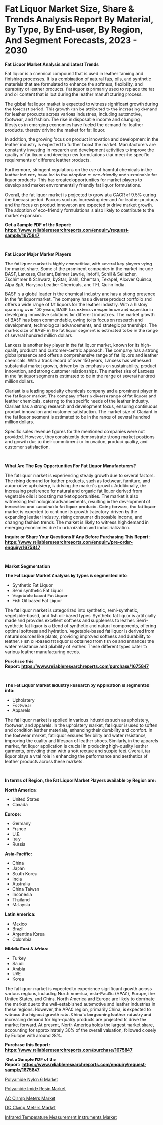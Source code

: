 <p><h1>Fat Liquor Market Size, Share & Trends Analysis Report By Material, By Type, By End-user, By Region, And Segment Forecasts, 2023 - 2030</h1></p><p><strong>Fat Liquor Market Analysis and Latest Trends</strong></p>
<p><p>Fat liquor is a chemical compound that is used in leather tanning and finishing processes. It is a combination of natural fats, oils, and synthetic materials that are formulated to enhance the softness, flexibility, and durability of leather products. Fat liquor is primarily used to replace the fat and oil content that is lost during the leather manufacturing process.</p><p>The global fat liquor market is expected to witness significant growth during the forecast period. This growth can be attributed to the increasing demand for leather products across various industries, including automotive, footwear, and fashion. The rise in disposable income and changing lifestyles in emerging economies have fueled the demand for leather products, thereby driving the market for fat liquor.</p><p>In addition, the growing focus on product innovation and development in the leather industry is expected to further boost the market. Manufacturers are constantly investing in research and development activities to improve the quality of fat liquor and develop new formulations that meet the specific requirements of different leather products.</p><p>Furthermore, stringent regulations on the use of harmful chemicals in the leather industry have led to the adoption of eco-friendly and sustainable fat liquor products. This has created opportunities for market players to develop and market environmentally friendly fat liquor formulations.</p><p>Overall, the fat liquor market is projected to grow at a CAGR of 9.5% during the forecast period. Factors such as increasing demand for leather products and the focus on product innovation are expected to drive market growth. The adoption of eco-friendly formulations is also likely to contribute to the market expansion.</p></p>
<p><strong>Get a Sample PDF of the Report:&nbsp; <a href="https://www.reliableresearchreports.com/enquiry/request-sample/1675847">https://www.reliableresearchreports.com/enquiry/request-sample/1675847</a></strong></p>
<p>&nbsp;</p>
<p><strong>Fat Liquor Major Market Players</strong></p>
<p><p>The fat liquor market is highly competitive, with several key players vying for market share. Some of the prominent companies in the market include BASF, Lanxess, Clariant, Balmer Lawrie, Indofil, Schill & Seilacher, Zschimmer & Schwarz, DyStar, Stahl, Chemtan, Texapel, Alcover Quimca, Alpa SpA, Haryana Leather Chemicals, and TFL Quinn India.</p><p>BASF is a global leader in the chemical industry and has a strong presence in the fat liquor market. The company has a diverse product portfolio and offers a wide range of fat liquors for the leather industry. With a history spanning over 150 years, BASF has extensive experience and expertise in developing innovative solutions for different industries. The market growth of BASF has been commendable, owing to its focus on research and development, technological advancements, and strategic partnerships. The market size of BASF in the fat liquor segment is estimated to be in the range of several hundred million dollars.</p><p>Lanxess is another key player in the fat liquor market, known for its high-quality products and customer-centric approach. The company has a strong global presence and offers a comprehensive range of fat liquors and leather chemicals. With a track record of over 150 years, Lanxess has witnessed substantial market growth, driven by its emphasis on sustainability, product innovation, and strong customer relationships. The market size of Lanxess in the fat liquor segment is estimated to be in the range of several hundred million dollars.</p><p>Clariant is a leading specialty chemicals company and a prominent player in the fat liquor market. The company offers a diverse range of fat liquors and leather chemicals, catering to the specific needs of the leather industry. Clariant has a strong research and development focus, ensuring continuous product innovation and customer satisfaction. The market size of Clariant in the fat liquor segment is estimated to be in the range of several hundred million dollars.</p><p>Specific sales revenue figures for the mentioned companies were not provided. However, they consistently demonstrate strong market positions and growth due to their commitment to innovation, product quality, and customer satisfaction.</p></p>
<p>&nbsp;</p>
<p><strong>What Are The Key Opportunities For Fat Liquor Manufacturers?</strong></p>
<p><p>The fat liquor market is experiencing steady growth due to several factors. The rising demand for leather products, such as footwear, furniture, and automotive upholstery, is driving the market's growth. Additionally, the increasing preference for natural and organic fat liquor derived from vegetable oils is boosting market opportunities. The market is also witnessing technological advancements, resulting in the development of innovative and sustainable fat liquor products. Going forward, the fat liquor market is expected to continue its growth trajectory, driven by the expanding leather industry, rising consumer disposable income, and changing fashion trends. The market is likely to witness high demand in emerging economies due to urbanization and industrialization.</p></p>
<p><strong>Inquire or Share Your Questions If Any Before Purchasing This Report: <a href="https://www.reliableresearchreports.com/enquiry/pre-order-enquiry/1675847">https://www.reliableresearchreports.com/enquiry/pre-order-enquiry/1675847</a></strong></p>
<p>&nbsp;</p>
<p><strong>Market Segmentation</strong></p>
<p><strong>The Fat Liquor Market Analysis by types is segmented into:</strong></p>
<p><ul><li>Synthetic Fat Liquor</li><li>Semi synthetic Fat Liquor</li><li>Vegetable based Fat Liquor</li><li>Fish Oil based Fat Liquor</li></ul></p>
<p><p>The fat liquor market is categorized into synthetic, semi-synthetic, vegetable-based, and fish oil-based types. Synthetic fat liquor is artificially made and provides excellent softness and suppleness to leather. Semi-synthetic fat liquor is a blend of synthetic and natural components, offering optimal softness and hydration. Vegetable-based fat liquor is derived from natural sources like plants, providing improved softness and durability to leather. Fish oil-based fat liquor is obtained from fish oil and enhances the water resistance and pliability of leather. These different types cater to various leather manufacturing needs.</p></p>
<p><strong>Purchase this Report:&nbsp;<a href="https://www.reliableresearchreports.com/purchase/1675847">https://www.reliableresearchreports.com/purchase/1675847</a></strong></p>
<p>&nbsp;</p>
<p><strong>The Fat Liquor Market Industry Research by Application is segmented into:</strong></p>
<p><ul><li>Upholstery</li><li>Footwear</li><li>Apparels</li></ul></p>
<p><p>The fat liquor market is applied in various industries such as upholstery, footwear, and apparels. In the upholstery market, fat liquor is used to soften and condition leather materials, enhancing their durability and comfort. In the footwear market, fat liquor ensures flexibility and water resistance, improving the quality and lifespan of leather shoes. Similarly, in the apparels market, fat liquor application is crucial in producing high-quality leather garments, providing them with a soft texture and supple feel. Overall, fat liquor plays a vital role in enhancing the performance and aesthetics of leather products across these markets.</p></p>
<p>&nbsp;</p>
<p><strong>In terms of Region, the Fat Liquor Market Players available by Region are:</strong></p>
<p>
    <p> <strong> North America: </strong>
        <ul>
            <li>United States</li>
            <li>Canada</li>
        </ul>
        </p> 
    <p> <strong> Europe: </strong>
        <ul>
            <li>Germany</li>
            <li>France</li>
            <li>U.K.</li>
            <li>Italy</li>
            <li>Russia</li>
        </ul>
        </p> 
    <p> <strong> Asia-Pacific: </strong>
        <ul>
            <li>China</li>
            <li>Japan</li>
            <li>South Korea</li>
            <li>India</li>
            <li>Australia</li>
            <li>China Taiwan</li>
            <li>Indonesia</li>
            <li>Thailand</li>
            <li>Malaysia</li>
        </ul>
        </p> 
    <p> <strong> Latin America: </strong>
        <ul>
            <li>Mexico</li>
            <li>Brazil</li>
            <li>Argentina Korea</li>
            <li>Colombia</li>
        </ul>
        </p> 
    <p> <strong> Middle East & Africa: </strong>
        <ul>
            <li>Turkey</li>
            <li>Saudi</li>
            <li>Arabia</li>
            <li>UAE</li>
            <li>Korea</li>
        </ul>
    </p>
    </p>
<p><p>The fat liquor market is expected to experience significant growth across various regions, including North America, Asia-Pacific (APAC), Europe, the United States, and China. North America and Europe are likely to dominate the market due to the well-established automotive and leather industries in these regions. However, the APAC region, primarily China, is expected to witness the highest growth rate. China's burgeoning leather industry and increasing demand for high-quality products are projected to drive the market forward. At present, North America holds the largest market share, accounting for approximately 30% of the overall valuation, followed closely by Europe with around 28%.</p></p>
<p><strong>Purchase this Report: <a href="https://www.reliableresearchreports.com/purchase/1675847">https://www.reliableresearchreports.com/purchase/1675847</a></strong></p>
<p>&nbsp;<strong>Get a Sample PDF of the Report:&nbsp;&nbsp;<a href="https://www.reliableresearchreports.com/enquiry/request-sample/1675847">https://www.reliableresearchreports.com/enquiry/request-sample/1675847</a></strong></p>
<p><strong></strong></p>
<p><p><a href="https://github.com/sofayahoo2023/Market-Research-Report-List-1/blob/main/polyamide-nylon-6-market.md">Polyamide Nylon 6 Market</a></p><p><a href="https://github.com/vimar16th/Market-Research-Report-List-1/blob/main/polyamide-imide-resin-market.md">Polyamide Imide Resin Market</a></p><p><a href="https://medium.com/@rossiezieme2023/ac-clamp-meters-market-insight-market-trends-growth-forecasted-from-2023-to-2030-bb09e15fe798">AC Clamp Meters Market</a></p><p><a href="https://medium.com/@royallittel2023/dc-clamp-meters-market-the-key-to-successful-business-strategy-forecast-till-2030-3c490d8ae9d7">DC Clamp Meters Market</a></p><p><a href="https://medium.com/@luispacocha/infrared-temperature-measurement-instruments-market-outlook-industry-overview-and-forecast-2023-9242f5422136">Infrared Temperature Measurement Instruments Market</a></p></p>